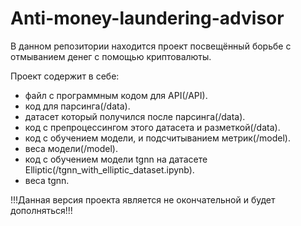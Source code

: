 # Anti-money-laundering-advisor
В данном репозитории находится проект посвещённый борьбе с 
отмыванием денег с помощью криптовалюты.

Проект содержит в себе:
- файл с программным кодом для API(/API).
- код для парсинга(/data).
- датасет который получился после парсинга(/data).
- код с препроцессингом этого датасета и разметкой(/data).
- код с обучением модели, и подсчитыванием метрик(/model).
- веса модели(/model).
- код с обучением модели tgnn на датасете Elliptic(/tgnn_with_elliptic_dataset.ipynb).
- веса tgnn.
  
!!!Данная версия проекта является не окончательной и будет дополняться!!!
